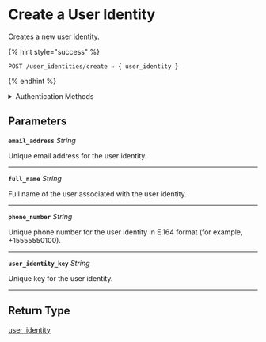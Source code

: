 # Create a User Identity

Creates a new [user identity](https://docs.seam.co/latest/capability-guides/mobile-access-in-development/managing-mobile-app-user-accounts-with-user-identities#what-is-a-user-identity).

{% hint style="success" %}
```
POST /user_identities/create ⇒ { user_identity }
```
{% endhint %}

<details>

<summary>Authentication Methods</summary>

- API key
- Personal access token
  <br>Must also include the `seam-workspace` header in the request.
</details>

## Parameters

**`email_address`** *String*

Unique email address for the user identity.

---

**`full_name`** *String*

Full name of the user associated with the user identity.

---

**`phone_number`** *String*

Unique phone number for the user identity in E.164 format (for example, +15555550100).

---

**`user_identity_key`** *String*

Unique key for the user identity.

---


## Return Type

[user\_identity](./)

